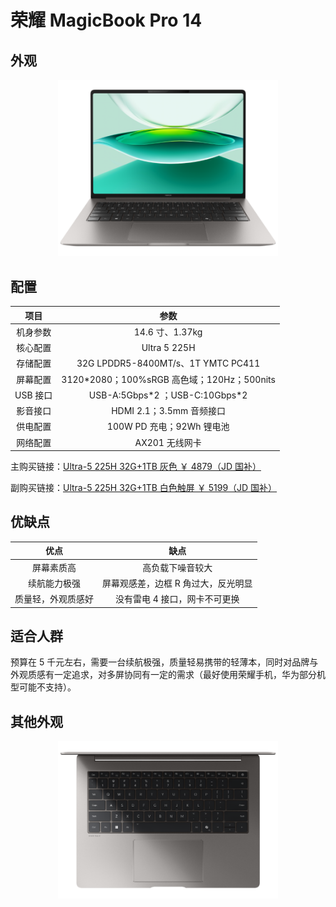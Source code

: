 # 荣耀 MagicBook Pro 14

## 外观

<div style="margin: 0 auto; text-align: center; width: 70%"><img src="./assets/magicpro14 1.png" /></div>

## 配置

|   项目   |                    参数                     |
| :------: | :-----------------------------------------: |
| 机身参数 |               14.6 寸、1.37kg               |
| 核心配置 |                Ultra 5 225H                 |
| 存储配置 |     32G LPDDR5-8400MT/s、1T YMTC PC411      |
| 屏幕配置 | 3120\*2080；100%sRGB 高色域；120Hz；500nits |
| USB 接口 |      USB-A:5Gbps\*2 ；USB-C:10Gbps\*2       |
| 影音接口 |          HDMI 2.1；3.5mm 音频接口           |
| 供电配置 |          100W PD 充电；92Wh 锂电池          |
| 网络配置 |               AX201 无线网卡                |

主购买链接：[Ultra-5 225H 32G+1TB 灰色 ￥ 4879（JD 国补）](https://3.cn/2eZ-UtTe)

副购买链接：[Ultra-5 225H 32G+1TB 白色触屏 ￥ 5199（JD 国补）](https://3.cn/2eZUy9-N)

## 优缺点[<Icon icon="clarity:info-line" />](/recommend/推荐#优缺点)

|        优点        |                缺点                 |
| :----------------: | :---------------------------------: |
|     屏幕素质高     |          高负载下噪音较大           |
|    续航能力极强    | 屏幕观感差，边框 R 角过大，反光明显 |
| 质量轻，外观质感好 |    没有雷电 4 接口，网卡不可更换    |

## 适合人群

预算在 5 千元左右，需要一台续航极强，质量轻易携带的轻薄本，同时对品牌与外观质感有一定追求，对多屏协同有一定的需求（最好使用荣耀手机，华为部分机型可能不支持）。

## 其他外观

<div style="margin: 0 auto; text-align: center; width: 70%"><img src="./assets/magicpro14 3.png" /></div>
